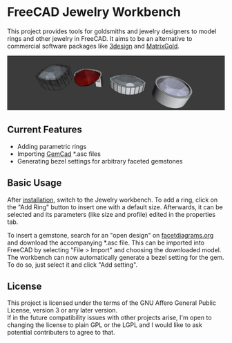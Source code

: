 # FreeCAD Jewelry Workbench
This project provides tools for goldsmiths and jewelry designers to model rings and other jewelry in FreeCAD. It aims to be an alternative to commercial software packages like [3design](https://3design.com/en/) and [MatrixGold](https://gemvision.com/matrixgold).

![Gemstones in bezel settings](doc/gems-settings.jpg)

## Current Features
- Adding parametric rings
- Importing [GemCad](https://www.gemcad.com/) *.asc files
- Generating bezel settings for arbitrary faceted gemstones

## Basic Usage
After [installation](https://wiki.freecad.org/How_to_install_additional_workbenches), switch to the Jewelry workbench. To add a ring, click on the "Add Ring" button to insert one with a default size. Afterwards, it can be selected and its parameters (like size and profile) edited in the properties tab.

To insert a gemstone, search for an "open design" on [facetdiagrams.org](https://www.facetdiagrams.org/database/) and download the accompanying *.asc file. This can be imported into FreeCAD by selecting "File > Import" and choosing the downloaded model.
The workbench can now automatically generate a bezel setting for the gem. To do so, just select it and click "Add setting".

## License
This project is licensed under the terms of the GNU Affero General Public License, version 3 or any later version.  
If in the future compatibility issues with other projects arise, I'm open to changing the license to plain GPL or the LGPL and I would like to ask potential contributers to agree to that.
